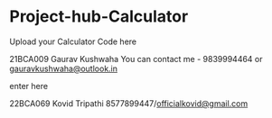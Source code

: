 # Project-hub-Calculator
Upload your Calculator Code here 



21BCA009 Gaurav Kushwaha      You can contact me -  9839994464 or gauravkushwaha@outlook.in

enter here

22BCA069 Kovid Tripathi
8577899447/officialkovid@gmail.com
